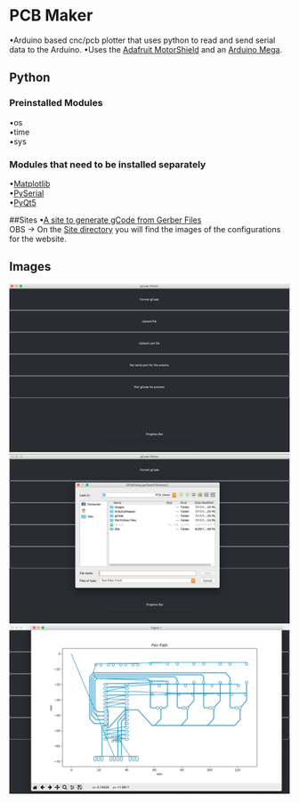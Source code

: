 # PCB Maker
•Arduino based cnc/pcb plotter that uses python to read and send serial data to the Arduino.
•Uses the [Adafruit MotorShield](https://learn.adafruit.com/adafruit-motor-shield-v2-for-arduino) and an [Arduino Mega](https://store.arduino.cc/usa/mega-2560-r3).


## Python

### Preinstalled Modules
•os<br/>
•time<br/>
•sys<br/>

### Modules that need to be installed separately
•[Matplotlib](https://pypi.org/project/matplotlib/)<br/>
•[PySerial](https://pypi.org/project/pyserial/)<br/>
•[PyQt5](https://pypi.org/project/PyQt5/)<br/>

##Sites
•[A site to generate gCode from Gerber Files](https://carbide3d.com/apps/pcb/)<br/>
OBS -> On the [Site directory](https://github.com/Pedro4064/PCB_Maker/tree/master/Site) you will find the images of the configurations for the website.

## Images
![Main GUI](https://github.com/Pedro4064/PCB_Maker/blob/master/Images/Main.png?raw=true)
![File Picker](https://github.com/Pedro4064/PCB_Maker/blob/master/Images/FilePicker.png?raw=true)
![Matplotlib gCode Plot](https://github.com/Pedro4064/PCB_Maker/blob/master/Images/PenPath.png?raw=true)
